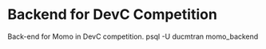 # Backend for DevC Competition
Back-end for Momo in DevC competition.
psql -U ducmtran momo_backend
